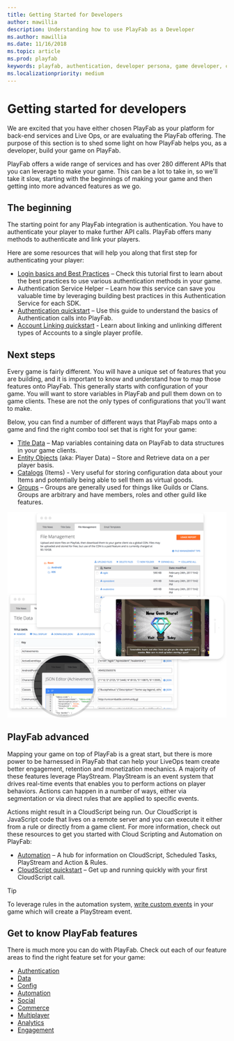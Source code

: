 ```yaml
---
title: Getting Started for Developers
author: mawillia
description: Understanding how to use PlayFab as a Developer
ms.author: mawillia
ms.date: 11/16/2018
ms.topic: article
ms.prod: playfab
keywords: playfab, authentication, developer persona, game developer, catalogs, entities, groups, automation, liveops, player data, cloud script, playfab features, mobile login, social login
ms.localizationpriority: medium
---
```


# Getting started for developers

We are excited that you have either chosen PlayFab as your platform for back-end services and Live Ops, or are evaluating the PlayFab offering. The purpose of this section is to shed some light on how PlayFab helps you, as a developer, build your game on PlayFab.

PlayFab offers a wide range of services and has over 280 different APIs that you can leverage to make your game. This can be a lot to take in, so we'll take it slow, starting with the beginnings of making your game and then getting into more advanced features as we go.

## The beginning

The starting point for any PlayFab integration is authentication. You have to authenticate your player to make further API calls. PlayFab offers many methods to authenticate and link your players.

Here are some resources that will help you along that first step for authenticating your player:

- [Login basics and Best Practices](../features/authentication/platform-specific-authentication/login-basics-best-practices.md) – Check this tutorial first to learn about the best practices to use various authentication methods in your game.
- Authentication Service Helper – Learn how this service can save you valuable time by leveraging building best practices in this Authentication Service for each SDK.
- [Authentication quickstart](../features/authentication/platform-specific-authentication/quickstart.md) – Use this guide to understand the basics of Authentication calls into PlayFab.
- [Account Linking quickstart](../features/authentication/linking-unlinking/quickstart.md) - Learn about linking and unlinking different types of Accounts to a single player profile.

## Next steps

Every game is fairly different. You will have a unique set of features that you are building, and it is important to know and understand how to map those features onto PlayFab. This generally starts with configuration of your game. You will want to store variables in PlayFab and pull them down on to game clients. These are not the only types of configurations that you'll want to make.

Below, you can find a number of different ways that PlayFab maps onto a game and find the right combo tool set that is right for your game:

- [Title Data](../features/config/titledata/quickstart.md) – Map variables containing data on PlayFab to data structures in your game clients.
- [Entity Objects](../features/data/entities/quickstart.md) (aka: Player Data) – Store and Retrieve data on a per player basis.
- [Catalogs](../features/commerce/items/catalogs.md) (Items) - Very useful for storing configuration data about your Items and potentially being able to sell them as virtual goods.
- [Groups](../features/social/friends-groups/using-shared-group-data.md) – Groups are generally used for things like Guilds or Clans. Groups are arbitrary and have members, roles and other guild like features.

<!-- ![Configuration and Events](https://playfab.com/assets/img/products/liveops-config.png) -->
<img src="images/liveops-config.png" alt="LiveOps configuration and events" width="600" />

## PlayFab advanced

Mapping your game on top of PlayFab is a great start, but there is more power to be harnessed in PlayFab that can help your LiveOps team create better engagement, retention and monetization mechanics. A majority of these features leverage PlayStream. PlayStream is an event system that drives real-time events that enables you to perform actions on player behaviors. Actions can happen in a number of ways, either via segmentation or via direct rules that are applied to specific events.

Actions might result in a CloudScript being run. Our CloudScript is JavaScript code that lives on a remote server and you can execute it either from a rule or directly from a game client. For more information, check out these resources to get you started with Cloud Scripting and Automation on PlayFab:

- [Automation](../index.md?#pivot=documentation&panel=automation) – A hub for information on CloudScript, Scheduled Tasks, PlayStream and Action & Rules.
- [CloudScript quickstart](../features/automation/cloudscript/quickstart.md) – Get up and running quickly with your first CloudScript call.

> [!TIP]
> To leverage rules in the automation system, [write custom events](../features/automation/playstream-events/quickstart.md#custom-event-overview) in your game which will create a PlayStream event.

## Get to know PlayFab features

There is much more you can do with PlayFab. Check out each of our feature areas to find the right feature set for your game:

- [Authentication](../index.md?#pivot=documentation&panel=authentication)
- [Data](../index.md?#pivot=documentation&panel=data)
- [Config](../index.md?#pivot=documentation&panel=config)
- [Automation](../index.md?#pivot=documentation&panel=automation)
- [Social](../index.md?#pivot=documentation&panel=social)
- [Commerce](../index.md?#pivot=documentation&panel=commerce)
- [Multiplayer](../index.md?#pivot=documentation&panel=multiplayer)
- [Analytics](../index.md?#pivot=documentation&panel=analytics)
- [Engagement](../index.md?#pivot=documentation&panel=engagement)
